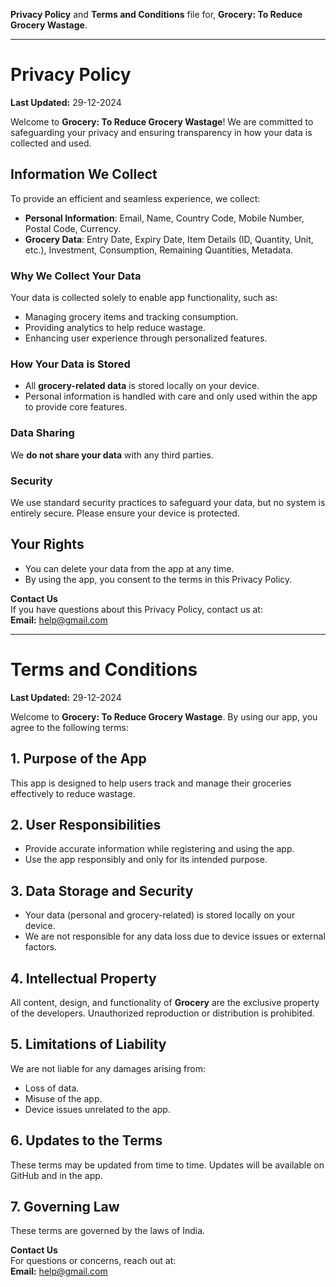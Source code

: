 **Privacy Policy** and **Terms and Conditions** file for, **Grocery: To Reduce Grocery Wastage**.  

---

# Privacy Policy  

**Last Updated:** 29-12-2024  

Welcome to **Grocery: To Reduce Grocery Wastage**! We are committed to safeguarding your privacy and ensuring transparency in how your data is collected and used.  

## Information We Collect  
To provide an efficient and seamless experience, we collect:  
- **Personal Information**: Email, Name, Country Code, Mobile Number, Postal Code, Currency.  
- **Grocery Data**: Entry Date, Expiry Date, Item Details (ID, Quantity, Unit, etc.), Investment, Consumption, Remaining Quantities, Metadata.  

### **Why We Collect Your Data**  
Your data is collected solely to enable app functionality, such as:  
- Managing grocery items and tracking consumption.  
- Providing analytics to help reduce wastage.  
- Enhancing user experience through personalized features.  

### **How Your Data is Stored**  
- All **grocery-related data** is stored locally on your device.  
- Personal information is handled with care and only used within the app to provide core features.  

### **Data Sharing**  
We **do not share your data** with any third parties.  

### **Security**  
We use standard security practices to safeguard your data, but no system is entirely secure. Please ensure your device is protected.  

## Your Rights  
- You can delete your data from the app at any time.  
- By using the app, you consent to the terms in this Privacy Policy.  

**Contact Us**  
If you have questions about this Privacy Policy, contact us at:  
**Email:** help@gmail.com  

---

# Terms and Conditions  

**Last Updated:** 29-12-2024

Welcome to **Grocery: To Reduce Grocery Wastage**. By using our app, you agree to the following terms:  

## 1. Purpose of the App  
This app is designed to help users track and manage their groceries effectively to reduce wastage.  

## 2. User Responsibilities  
- Provide accurate information while registering and using the app.  
- Use the app responsibly and only for its intended purpose.  

## 3. Data Storage and Security  
- Your data (personal and grocery-related) is stored locally on your device.  
- We are not responsible for any data loss due to device issues or external factors.  

## 4. Intellectual Property  
All content, design, and functionality of **Grocery** are the exclusive property of the developers. Unauthorized reproduction or distribution is prohibited.  

## 5. Limitations of Liability  
We are not liable for any damages arising from:  
- Loss of data.  
- Misuse of the app.  
- Device issues unrelated to the app.  

## 6. Updates to the Terms  
These terms may be updated from time to time. Updates will be available on GitHub and in the app.  

## 7. Governing Law  
These terms are governed by the laws of India.  

**Contact Us**  
For questions or concerns, reach out at:  
**Email:** help@gmail.com  
